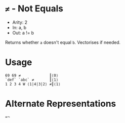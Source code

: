 # `≠` - Not Equals

- Arity: 2
- In: a, b
- Out: a != b

Returns whether `a` doesn't equal `b`. Vectorises if needed.

# Usage
```
69 69 ≠             ║⟨0⟩
`def` `abc` ≠       ║⟨1⟩
1 2 3 4 W ⟨1|4|3|2⟩ ≠║⟨1⟩
```

# Alternate Representations

```
=¬
```
